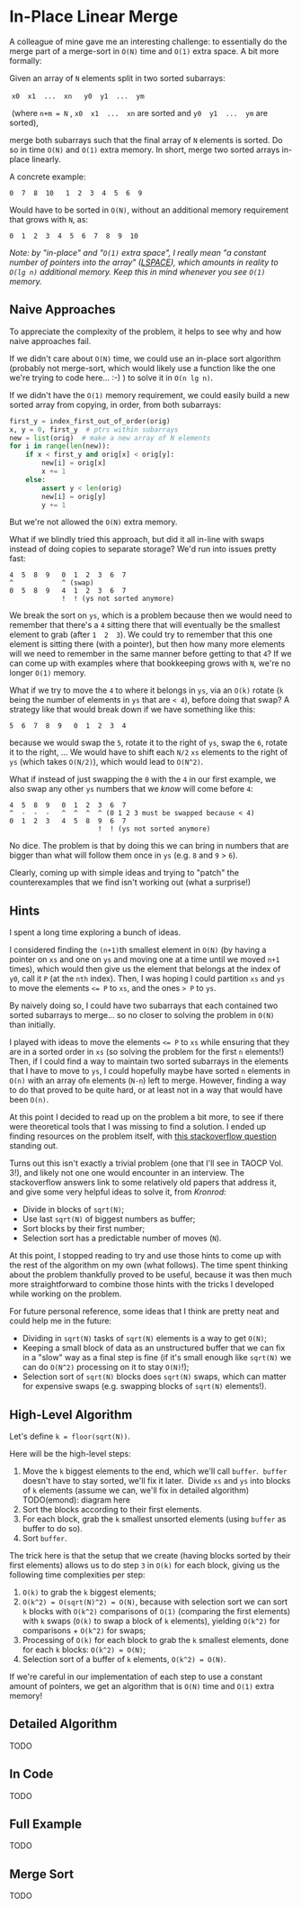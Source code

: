 # In-Place Linear Merge

A colleague of mine gave me an interesting challenge: to essentially do the merge part of a merge-sort in `O(N)` time and `O(1)` extra space. A bit more formally:

Given an array of `N` elements split in two sorted subarrays:

​	`x0  x1  ...  xn   y0  y1  ...  ym` 

​	(where `n+m = N` , `x0  x1  ...  xn` are sorted and `y0  y1  ...  ym` are sorted),

merge both subarrays such that the final array of `N` elements is sorted. Do so in time `O(N)` and `O(1)` extra memory. In short, merge two sorted arrays in-place linearly.

A concrete example:

`0  7  8  10   1  2  3  4  5  6  9`

Would have to be sorted in `O(N)`, without an additional memory requirement that grows with `N`, as:

`0  1  2  3  4  5  6  7  8  9  10`

*Note: by "in-place" and "`O(1)` extra space", I really mean "a constant number of pointers into the array" ([LSPACE](https://en.wikipedia.org/wiki/L_(complexity))), which amounts in reality to `O(lg n)` additional memory. Keep this in mind whenever you see `O(1)` memory.*

## Naive Approaches

To appreciate the complexity of the problem, it helps to see why and how naive approaches fail.

If we didn't care about `O(N)` time, we could use an in-place sort algorithm (probably not merge-sort, which would likely use a function like the one we're trying to code here... :-) ) to solve it in `O(n lg n)`.

If we didn't have the `O(1)` memory requirement, we could easily build a new sorted array from copying, in order, from both subarrays:

```python
first_y = index_first_out_of_order(orig)
x, y = 0, first_y  # ptrs within subarrays
new = list(orig)  # make a new array of N elements
for i in range(len(new)):
	if x < first_y and orig[x] < orig[y]:
		new[i] = orig[x]
       	x += 1
	else:
  		assert y < len(orig)
 		new[i] = orig[y]
 		y += 1
```

But we're not allowed the `O(N)` extra memory.

What if we blindly tried this approach, but did it all in-line with swaps instead of doing copies to separate storage? We'd run into issues pretty fast:

```
4  5  8  9   0  1  2  3  6  7
^            ^ (swap)
0  5  8  9   4  1  2  3  6  7
             !  ! (ys not sorted anymore)
```

We break the sort on `ys`, which is a problem because then we would need to remember that there's a `4` sitting there that will eventually be the smallest element to grab (after `1  2  3`). We could try to remember that this one element is sitting there (with a pointer), but then how many more elements will we need to remember in the same manner before getting to that `4`? If we can come up with examples where that bookkeeping grows with `N`, we're no longer `O(1)` memory.

What if we try to move the `4` to where it belongs in `ys`, via an `O(k)`  rotate (`k` being the number of elements in `ys` that are `< 4`), before doing that swap? A strategy like that would break down if we have something like this:

```
5  6  7  8  9   0  1  2  3  4
```

because we would swap the `5`, rotate it to the right of `ys`, swap the `6`, rotate it to the right, ... We would have to shift each `N/2` `xs` elements to the right of `ys` (which takes `O(N/2)`), which would lead to `O(N^2)`.

What if instead of just swapping the `0` with the `4` in our first example, we also swap any other `ys` numbers that we *know* will come before `4`:

```
4  5  8  9   0  1  2  3  6  7
^  -  -  -   ^  ^  ^  ^ (0 1 2 3 must be swapped because < 4)
0  1  2  3   4  5  8  9  6  7
                      !  ! (ys not sorted anymore)
```

No dice. The problem is that by doing this we can bring in numbers that are bigger than what will follow them once in `ys` (e.g. `8` and `9` > `6`).

Clearly, coming up with simple ideas and trying to "patch" the counterexamples that we find isn't working out (what a surprise!)

## Hints

I spent a long time exploring a bunch of ideas.

I considered finding the `(n+1)`th smallest element in `O(N)` (by having a pointer on `xs` and one on `ys` and moving one at a time until we moved `n+1` times), which would then give us the element that belongs at the index of `y0`, call it `P` (at the `nth` index). Then, I was hoping I could partition `xs` and `ys` to move the elements `<= P` to `xs`, and the ones `> P` to `ys`.

By naively doing so, I could have two subarrays that each contained two sorted subarrays to merge... so no closer to solving the problem in `O(N)` than initially.

I played with ideas to move the elements `<= P` to `xs` while ensuring that they are in a sorted order in `xs` (so solving the problem for the first `n` elements!) Then, if I could find a way to maintain two sorted subarrays in the elements that I have to move to `ys`, I could hopefully maybe have sorted `n` elements in `O(n)` with an array of`m` elements (`N-n`) left to merge. However, finding a way to do that proved to be quite hard, or at least not in a way that would have been `O(n)`.

At this point I decided to read up on the problem a bit more, to see if there were theoretical tools that I was missing to find a solution. I ended up finding resources on the problem itself, with [this stackoverflow question](https://stackoverflow.com/q/2126219) standing out.

Turns out this isn't exactly a trivial problem (one that I'll see in TAOCP Vol. 3!), and likely not one one would encounter in an interview. The stackoverflow answers link to some relatively old papers that address it, and give some very helpful ideas to solve it, from *Kronrod*:

- Divide in blocks of `sqrt(N)`;
- Use last `sqrt(N)` of biggest numbers as buffer;
- Sort blocks by their first number;
- Selection sort has a predictable number of moves (`N`).

At this point, I stopped reading to try and use those hints to come up with the rest of the algorithm on my own (what follows). The time spent thinking about the problem thankfully proved to be useful, because it was then much more straightforward to combine those hints with the tricks I developed while working on the problem.

For future personal reference, some ideas that I think are pretty neat and could help me in the future:

- Dividing in `sqrt(N)` tasks of `sqrt(N)` elements is a way to get `O(N)`;
- Keeping a small block of data as an unstructured buffer that we can fix in a "slow" way as a final step is fine (if it's small enough like `sqrt(N)` we can do `O(N^2)` processing on it to stay `O(N)`!);
- Selection sort of `sqrt(N)` blocks does `sqrt(N)` swaps, which can matter for expensive swaps (e.g. swapping blocks of `sqrt(N)` elements!).

## High-Level Algorithm

Let's define `k = floor(sqrt(N))`.

Here will be the high-level steps:

1. Move the `k` biggest elements to the end, which we'll call `buffer`.
   ​	`buffer` doesn't have to stay sorted, we'll fix it later.
   ​	Divide `xs` and `ys` into blocks of `k` elements (assume we can, we'll fix in detailed algorithm)
   ​	TODO(emond): diagram here
2. Sort the blocks according to their first elements.
3. For each block, grab the `k` smallest unsorted elements (using `buffer` as buffer to do so).
4. Sort `buffer`.

The trick here is that the setup that we create (having blocks sorted by their first elements) allows us to do step `3` in `O(k)` for each block, giving us the following time complexities per step:

1. `O(k)` to grab the `k` biggest elements;
2. `O(k^2) = O(sqrt(N)^2) = O(N)`, because with selection sort we can sort `k` blocks with `O(k^2)` comparisons of `O(1)` (comparing the first elements) with `k` swaps (`O(k)` to swap a block of `k` elements), yielding `O(k^2)` for comparisons + `O(k^2)` for swaps;
3. Processing of `O(k)` for each block to grab the `k` smallest elements, done for each `k` blocks: `O(k^2) = O(N)`;
4. Selection sort of a buffer of `k` elements, `O(k^2) = O(N)`.

If we're careful in our implementation of each step to use a constant amount of pointers, we get an algorithm that is `O(N)` time and `O(1)` extra memory!

## Detailed Algorithm

TODO

## In Code

TODO

## Full Example

TODO

## Merge Sort

TODO